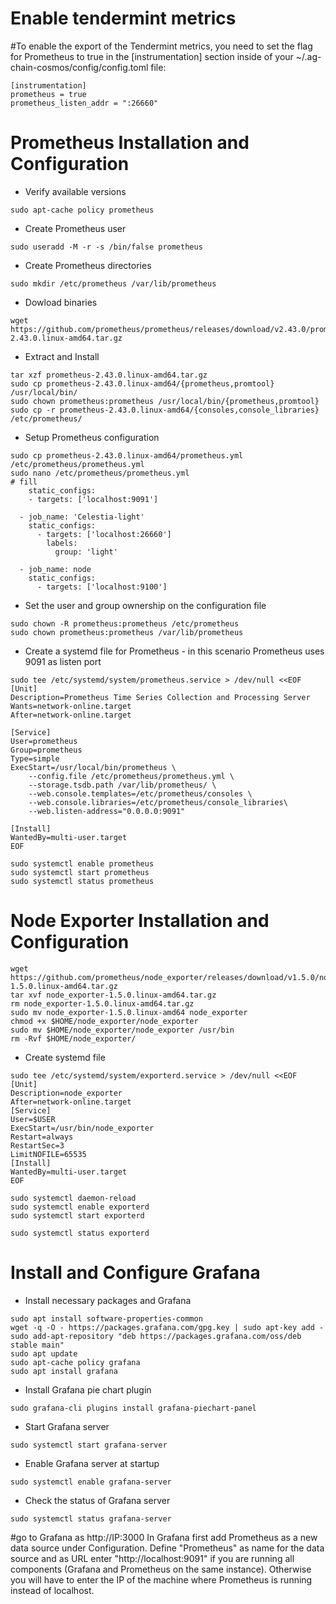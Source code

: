 # Enable tendermint metrics
#To enable the export of the Tendermint metrics, you need to set the flag for Prometheus to true in the [instrumentation] section inside of your ~/.ag-chain-cosmos/config/config.toml file:
```
[instrumentation]
prometheus = true
prometheus_listen_addr = ":26660"
```
# Prometheus Installation and Configuration
- Verify available versions
```
sudo apt-cache policy prometheus
```
- Create Prometheus user
```
sudo useradd -M -r -s /bin/false prometheus
```
- Create Prometheus directories
```
sudo mkdir /etc/prometheus /var/lib/prometheus
```
- Dowload binaries
```
wget https://github.com/prometheus/prometheus/releases/download/v2.43.0/prometheus-2.43.0.linux-amd64.tar.gz
```
- Extract and Install
```
tar xzf prometheus-2.43.0.linux-amd64.tar.gz  
sudo cp prometheus-2.43.0.linux-amd64/{prometheus,promtool} /usr/local/bin/  
sudo chown prometheus:prometheus /usr/local/bin/{prometheus,promtool}  
sudo cp -r prometheus-2.43.0.linux-amd64/{consoles,console_libraries} /etc/prometheus/
```
- Setup Prometheus configuration
```
sudo cp prometheus-2.43.0.linux-amd64/prometheus.yml /etc/prometheus/prometheus.yml  
sudo nano /etc/prometheus/prometheus.yml
# fill 
    static_configs:  
    - targets: ['localhost:9091']  
  
  - job_name: 'Celestia-light'  
    static_configs:  
      - targets: ['localhost:26660']  
        labels:  
          group: 'light'  
  
  - job_name: node  
    static_configs:  
      - targets: ['localhost:9100']  
```
- Set the user and group ownership on the configuration file
```
sudo chown -R prometheus:prometheus /etc/prometheus  
sudo chown prometheus:prometheus /var/lib/prometheus
```
- Create a systemd file for Prometheus - in this scenario Prometheus uses 9091 as listen port
```
sudo tee /etc/systemd/system/prometheus.service > /dev/null <<EOF
[Unit]  
Description=Prometheus Time Series Collection and Processing Server  
Wants=network-online.target  
After=network-online.target  
  
[Service]  
User=prometheus  
Group=prometheus  
Type=simple  
ExecStart=/usr/local/bin/prometheus \  
    --config.file /etc/prometheus/prometheus.yml \  
    --storage.tsdb.path /var/lib/prometheus/ \  
    --web.console.templates=/etc/prometheus/consoles \  
    --web.console.libraries=/etc/prometheus/console_libraries\  
    --web.listen-address="0.0.0.0:9091"  
  
[Install]  
WantedBy=multi-user.target
EOF

sudo systemctl enable prometheus
sudo systemctl start prometheus
sudo systemctl status prometheus
```
# Node Exporter Installation and Configuration
```
wget https://github.com/prometheus/node_exporter/releases/download/v1.5.0/node_exporter-1.5.0.linux-amd64.tar.gz
tar xvf node_exporter-1.5.0.linux-amd64.tar.gz
rm node_exporter-1.5.0.linux-amd64.tar.gz
sudo mv node_exporter-1.5.0.linux-amd64 node_exporter
chmod +x $HOME/node_exporter/node_exporter
sudo mv $HOME/node_exporter/node_exporter /usr/bin
rm -Rvf $HOME/node_exporter/  
```
-  Create systemd file
```
sudo tee /etc/systemd/system/exporterd.service > /dev/null <<EOF
[Unit]
Description=node_exporter
After=network-online.target
[Service]
User=$USER
ExecStart=/usr/bin/node_exporter
Restart=always
RestartSec=3
LimitNOFILE=65535
[Install]
WantedBy=multi-user.target
EOF

sudo systemctl daemon-reload
sudo systemctl enable exporterd
sudo systemctl start exporterd

sudo systemctl status exporterd
```
# Install and Configure Grafana
- Install necessary packages and Grafana
```
sudo apt install software-properties-common  
wget -q -O - https://packages.grafana.com/gpg.key | sudo apt-key add -  
sudo add-apt-repository "deb https://packages.grafana.com/oss/deb stable main"  
sudo apt update  
sudo apt-cache policy grafana  
sudo apt install grafana
```
- Install Grafana pie chart plugin
```
sudo grafana-cli plugins install grafana-piechart-panel
```
- Start Grafana server
```
sudo systemctl start grafana-server
```
- Enable Grafana server at startup
```
sudo systemctl enable grafana-server
```
- Check the status of Grafana server
```
sudo systemctl status grafana-server
```
#go to Grafana as http://IP:3000
In Grafana first add Prometheus as a new data source under Configuration. Define "Prometheus" as name for the data source and as URL enter "http://localhost:9091" if you are running all components (Grafana and Prometheus on the same instance). Otherwise you will have to enter the IP of the machine where Prometheus is running instead of localhost.
